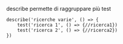 describe permette di raggruppare più test
```JSX
describe('ricerche varie', () => {
	test('ricerca 1', () => {//ricerca1})
	test('ricerca 2', () => {//ricerca2})
})
```